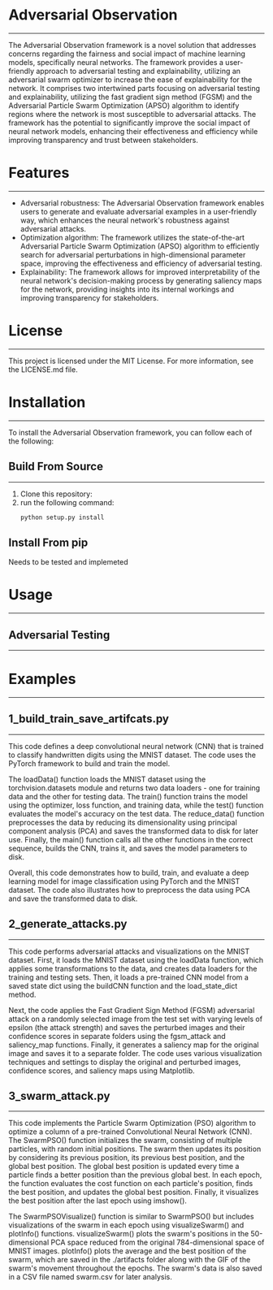 # Adversarial Observation
---

The Adversarial Observation framework is a novel solution that addresses concerns regarding the fairness and social impact of machine learning models, specifically neural networks. The framework provides a user-friendly approach to adversarial testing and explainability, utilizing an adversarial swarm optimizer to increase the ease of explainability for the network. It comprises two intertwined parts focusing on adversarial testing and explainability, utilizing the fast gradient sign method (FGSM) and the Adversarial Particle Swarm Optimization (APSO) algorithm to identify regions where the network is most susceptible to adversarial attacks. The framework has the potential to significantly improve the social impact of neural network models, enhancing their effectiveness and efficiency while improving transparency and trust between stakeholders.


# Features
---

* Adversarial robustness: The Adversarial Observation framework enables users to generate and evaluate adversarial examples in a user-friendly way, which enhances the neural network's robustness against adversarial attacks.
* Optimization algorithm: The framework utilizes the state-of-the-art Adversarial Particle Swarm Optimization (APSO) algorithm to efficiently search for adversarial perturbations in high-dimensional parameter space, improving the effectiveness and efficiency of adversarial testing.
* Explainability: The framework allows for improved interpretability of the neural network's decision-making process by generating saliency maps for the network, providing insights into its internal workings and improving transparency for stakeholders.

# License
---

This project is licensed under the MIT License. For more information, see the LICENSE.md file.

# Installation
---

To install the Adversarial Observation framework, you can follow each of the following:

## Build From Source
---
1. Clone this repository:
2. run the following command:
    ``` bash
    python setup.py install
    ```

## Install From pip
Needs to be tested and implemeted

# Usage
---

## Adversarial Testing
---

# Examples
---

## 1_build_train_save_artifcats.py
---

This code defines a deep convolutional neural network (CNN) that is trained to classify handwritten digits using the MNIST dataset. The code uses the PyTorch framework to build and train the model.

The loadData() function loads the MNIST dataset using the torchvision.datasets module and returns two data loaders - one for training data and the other for testing data. The train() function trains the model using the optimizer, loss function, and training data, while the test() function evaluates the model's accuracy on the test data. The reduce_data() function preprocesses the data by reducing its dimensionality using principal component analysis (PCA) and saves the transformed data to disk for later use. Finally, the main() function calls all the other functions in the correct sequence, builds the CNN, trains it, and saves the model parameters to disk.

Overall, this code demonstrates how to build, train, and evaluate a deep learning model for image classification using PyTorch and the MNIST dataset. The code also illustrates how to preprocess the data using PCA and save the transformed data to disk.

## 2_generate_attacks.py
---

This code performs adversarial attacks and visualizations on the MNIST dataset. First, it loads the MNIST dataset using the loadData function, which applies some transformations to the data, and creates data loaders for the training and testing sets. Then, it loads a pre-trained CNN model from a saved state dict using the buildCNN function and the load_state_dict method.

Next, the code applies the Fast Gradient Sign Method (FGSM) adversarial attack on a randomly selected image from the test set with varying levels of epsilon (the attack strength) and saves the perturbed images and their confidence scores in separate folders using the fgsm_attack and saliency_map functions. Finally, it generates a saliency map for the original image and saves it to a separate folder. The code uses various visualization techniques and settings to display the original and perturbed images, confidence scores, and saliency maps using Matplotlib.

## 3_swarm_attack.py
---
This code implements the Particle Swarm Optimization (PSO) algorithm to optimize a column of a pre-trained Convolutional Neural Network (CNN). The SwarmPSO() function initializes the swarm, consisting of multiple particles, with random initial positions. The swarm then updates its position by considering its previous position, its previous best position, and the global best position. The global best position is updated every time a particle finds a better position than the previous global best. In each epoch, the function evaluates the cost function on each particle's position, finds the best position, and updates the global best position. Finally, it visualizes the best position after the last epoch using imshow().

The SwarmPSOVisualize() function is similar to SwarmPSO() but includes visualizations of the swarm in each epoch using visualizeSwarm() and plotInfo() functions. visualizeSwarm() plots the swarm's positions in the 50-dimensional PCA space reduced from the original 784-dimensional space of MNIST images. plotInfo() plots the average and the best position of the swarm, which are saved in the ./artifacts folder along with the GIF of the swarm's movement throughout the epochs. The swarm's data is also saved in a CSV file named swarm.csv for later analysis. 